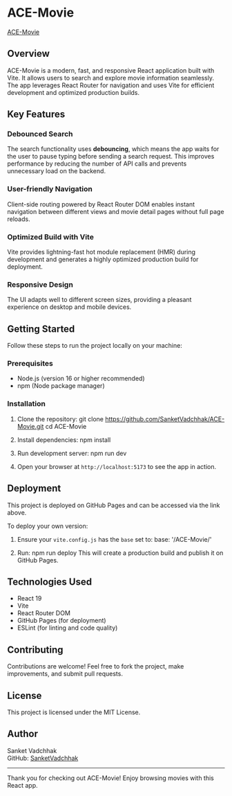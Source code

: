 # ACE-Movie

[ACE-Movie](https://sanketvadchhak.github.io/ACE-Movie/)

## Overview

ACE-Movie is a modern, fast, and responsive React application built with Vite. It allows users to search and explore movie information seamlessly. The app leverages React Router for navigation and uses Vite for efficient development and optimized production builds.

## Key Features

### Debounced Search
The search functionality uses **debouncing**, which means the app waits for the user to pause typing before sending a search request. This improves performance by reducing the number of API calls and prevents unnecessary load on the backend.

### User-friendly Navigation
Client-side routing powered by React Router DOM enables instant navigation between different views and movie detail pages without full page reloads.

### Optimized Build with Vite
Vite provides lightning-fast hot module replacement (HMR) during development and generates a highly optimized production build for deployment.

### Responsive Design
The UI adapts well to different screen sizes, providing a pleasant experience on desktop and mobile devices.

## Getting Started

Follow these steps to run the project locally on your machine:

### Prerequisites

- Node.js (version 16 or higher recommended)
- npm (Node package manager)

### Installation

1. Clone the repository:
git clone https://github.com/SanketVadchhak/ACE-Movie.git
cd ACE-Movie

2. Install dependencies:
npm install

3. Run development server:
npm run dev

4. Open your browser at `http://localhost:5173` to see the app in action.

## Deployment

This project is deployed on GitHub Pages and can be accessed via the link above.

To deploy your own version:

1. Ensure your `vite.config.js` has the `base` set to:
base: '/ACE-Movie/'

2. Run:
npm run deploy
This will create a production build and publish it on GitHub Pages.

## Technologies Used

- React 19
- Vite
- React Router DOM
- GitHub Pages (for deployment)
- ESLint (for linting and code quality)

## Contributing

Contributions are welcome! Feel free to fork the project, make improvements, and submit pull requests.

## License

This project is licensed under the MIT License.

## Author

Sanket Vadchhak  
GitHub: [SanketVadchhak](https://github.com/SanketVadchhak)

---

Thank you for checking out ACE-Movie! Enjoy browsing movies with this React app.
